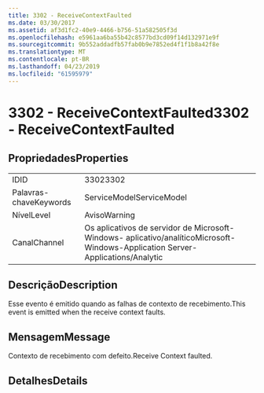 ```yaml
---
title: 3302 - ReceiveContextFaulted
ms.date: 03/30/2017
ms.assetid: af3d1fc2-40e9-4466-b756-51a582505f3d
ms.openlocfilehash: e5961aa6ba55b42c8577bd3cd09f14d132971e9f
ms.sourcegitcommit: 9b552addadfb57fab0b9e7852ed4f1f1b8a42f8e
ms.translationtype: MT
ms.contentlocale: pt-BR
ms.lasthandoff: 04/23/2019
ms.locfileid: "61595979"
---
```

# <a name="3302---receivecontextfaulted"></a><span data-ttu-id="e2a6a-102">3302 - ReceiveContextFaulted</span><span class="sxs-lookup"><span data-stu-id="e2a6a-102">3302 - ReceiveContextFaulted</span></span>
## <a name="properties"></a><span data-ttu-id="e2a6a-103">Propriedades</span><span class="sxs-lookup"><span data-stu-id="e2a6a-103">Properties</span></span>  
  
|||  
|-|-|  
|<span data-ttu-id="e2a6a-104">ID</span><span class="sxs-lookup"><span data-stu-id="e2a6a-104">ID</span></span>|<span data-ttu-id="e2a6a-105">3302</span><span class="sxs-lookup"><span data-stu-id="e2a6a-105">3302</span></span>|  
|<span data-ttu-id="e2a6a-106">Palavras-chave</span><span class="sxs-lookup"><span data-stu-id="e2a6a-106">Keywords</span></span>|<span data-ttu-id="e2a6a-107">ServiceModel</span><span class="sxs-lookup"><span data-stu-id="e2a6a-107">ServiceModel</span></span>|  
|<span data-ttu-id="e2a6a-108">Nível</span><span class="sxs-lookup"><span data-stu-id="e2a6a-108">Level</span></span>|<span data-ttu-id="e2a6a-109">Aviso</span><span class="sxs-lookup"><span data-stu-id="e2a6a-109">Warning</span></span>|  
|<span data-ttu-id="e2a6a-110">Canal</span><span class="sxs-lookup"><span data-stu-id="e2a6a-110">Channel</span></span>|<span data-ttu-id="e2a6a-111">Os aplicativos de servidor de Microsoft-Windows- aplicativo/analítico</span><span class="sxs-lookup"><span data-stu-id="e2a6a-111">Microsoft-Windows-Application Server-Applications/Analytic</span></span>|  
  
## <a name="description"></a><span data-ttu-id="e2a6a-112">Descrição</span><span class="sxs-lookup"><span data-stu-id="e2a6a-112">Description</span></span>  
 <span data-ttu-id="e2a6a-113">Esse evento é emitido quando as falhas de contexto de recebimento.</span><span class="sxs-lookup"><span data-stu-id="e2a6a-113">This event is emitted when the receive context faults.</span></span>  
  
## <a name="message"></a><span data-ttu-id="e2a6a-114">Mensagem</span><span class="sxs-lookup"><span data-stu-id="e2a6a-114">Message</span></span>  
 <span data-ttu-id="e2a6a-115">Contexto de recebimento com defeito.</span><span class="sxs-lookup"><span data-stu-id="e2a6a-115">Receive Context faulted.</span></span>  
  
## <a name="details"></a><span data-ttu-id="e2a6a-116">Detalhes</span><span class="sxs-lookup"><span data-stu-id="e2a6a-116">Details</span></span>
